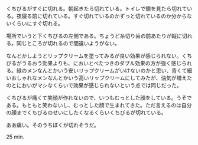 くちびるがすぐに切れる。朝起きたら切れている。トイレで鏡を見たら切れている。夜寝る前に切れている。すぐ切れているのかずっと切れているのか分からないくらいにすぐ切れる。

場所でいうと下くちびるの左側である。ちょうど糸切り歯の前あたりが縦に切れる。同じところが切れるので間違いようがない。

なんとかしようとリップクリームを塗ってみるが良い効果が感じられない。くちびるがうるおう効果よりも、においとべたつきのダブル効果の方が強く感じられる。緑のメンなんとかいう安いリップクリームがいけないのかと思い、青くて細いおしゃれなメンなんとかいう高いリップクリームにしてみたが、油気が増えたのとにおいがマシなくらいで効果が感じられないという点では同じだった。

くちびるが痛くて笑顔が作れないので、いつもむっとした顔をしている。うそである。もともと笑わないし、むっとした顔で生まれてきた。ただ言えるのは自分の顔までくちびるのせいにしたくなるくらいくちびるが切れている。

ああ痛い。そのうちぼくが切れそうだ。

25 min.
